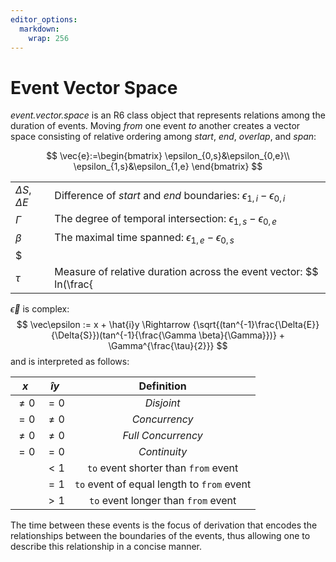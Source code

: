 ```yaml
---
editor_options: 
  markdown: 
    wrap: 256
---
```


# Event Vector Space

*event.vector.space* is an R6 class object that represents relations among the duration of events. Moving *from* one event *to* another creates a vector space consisting of relative ordering among *start*, *end*, *overlap*, and *span*:

$$
\vec{e}:=\begin{bmatrix}
\epsilon_{0,s}&\epsilon_{0,e}\\
\epsilon_{1,s}&\epsilon_{1,e}
\end{bmatrix}
$$

|                        |                                                                                             |
|------------------------|---------------------------------------------------------------------------------------------|
| $\Delta S$, $\Delta E$ | Difference of *start* and *end* boundaries: $\epsilon_{1,i}-\epsilon_{0,i}$                 |
| $\Gamma$               | The degree of temporal intersection: $\epsilon_{1,s}-\epsilon_{0,e}$                        |
| $\beta$                | The maximal time spanned: $\epsilon_{1,e}-\epsilon_{0,s}$                                   |
| $||V||$                | Duration of the *from* and *to* events: $\epsilon_{i,e}-\epsilon_{i,s}$                     |
| $\tau$                 | Measure of relative duration across the event vector: $$ ln(\frac{ ||V_1|| }{ ||V_0|| }) $$ |

$\vec\epsilon$ is complex: $$
\vec\epsilon := x + \hat{i}y \Rightarrow 
{\sqrt{(tan^{-1}\frac{\Delta{E}}{\Delta{S}})(tan^{-1}{\frac{\Gamma \beta}{\Gamma}})} + \Gamma^{\frac{\tau}{2}}}
$$ and is interpreted as follows:

|   $x$   | $\hat{i}y$ |               **Definition**               |
|:-------:|:----------:|:------------------------------------------:|
| $\ne 0$ |   $= 0$    |                 *Disjoint*                 |
|  $= 0$  |  $\ne 0$   |               *Concurrency*                |
| $\ne 0$ |  $\ne 0$   |             *Full Concurrency*             |
|  $= 0$  |   $= 0$    |                *Continuity*                |
|         |   $< 1$    |    `to` event shorter than `from` event    |
|         |   $= 1$    | `to` event of equal length to `from` event |
|         |   $> 1$    |    `to` event longer than `from` event     |

The time between these events is the focus of derivation that encodes the relationships between the boundaries of the events, thus allowing one to describe this relationship in a concise manner.
